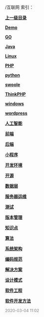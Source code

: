 /互联网 索引：


**[上一级目录](/index.md)**

**[Demo](/互联网/Demo/index.md)**

**[GO](/互联网/GO/index.md)**

**[Java](/互联网/Java/index.md)**

**[Linux](/互联网/Linux/index.md)**

**[PHP](/互联网/PHP/index.md)**

**[python](/互联网/python/index.md)**

**[swoole](/互联网/swoole/index.md)**

**[ThinkPHP](/互联网/ThinkPHP/index.md)**

**[windows](/互联网/windows/index.md)**

**[wordpress](/互联网/wordpress/index.md)**

**[人工智能](/互联网/人工智能/index.md)**

**[前端](/互联网/前端/index.md)**

**[后端](/互联网/后端/index.md)**

**[小程序](/互联网/小程序/index.md)**

**[开发环境](/互联网/开发环境/index.md)**

**[开源](/互联网/开源/index.md)**

**[数据层](/互联网/数据层/index.md)**

**[服务器运维](/互联网/服务器运维/index.md)**

**[测试](/互联网/测试/index.md)**

**[版本管理](/互联网/版本管理/index.md)**

**[知识点](/互联网/知识点/index.md)**

**[算法](/互联网/算法/index.md)**

**[系统架构](/互联网/系统架构/index.md)**

**[编码规范](/互联网/编码规范/index.md)**

**[解决方案](/互联网/解决方案/index.md)**

**[设计模式](/互联网/设计模式/index.md)**

**[软件工程](/互联网/软件工程/index.md)**

**[软件开发方法](/互联网/软件开发方法/index.md)**


<font size=2 color='grey'> 2020-03-04 11:02 </font>